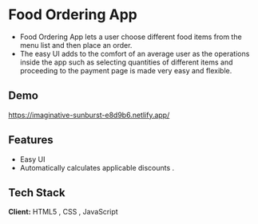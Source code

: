 
# Food Ordering App

- Food Ordering App lets a user choose different food items from the menu list and then place an order. 
- The easy UI adds to the comfort of an average user as the operations inside the app such as selecting quantities of different items and proceeding to the payment page is made very easy and flexible.   


## Demo

https://imaginative-sunburst-e8d9b6.netlify.app/


## Features

- Easy UI 
- Automatically calculates applicable discounts .




## Tech Stack

**Client:** HTML5 , CSS , JavaScript


